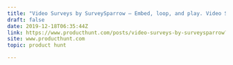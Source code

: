 ```yaml
---
title: "Video Surveys by SurveySparrow — Embed, loop, and play. Video Surveys, full of life."
draft: false
date: 2019-12-18T06:35:44Z
link: https://www.producthunt.com/posts/video-surveys-by-surveysparrow?utm_medium=RSS&utm_source=hune
site: www.producthunt.com
topic: product hunt  

---
```

